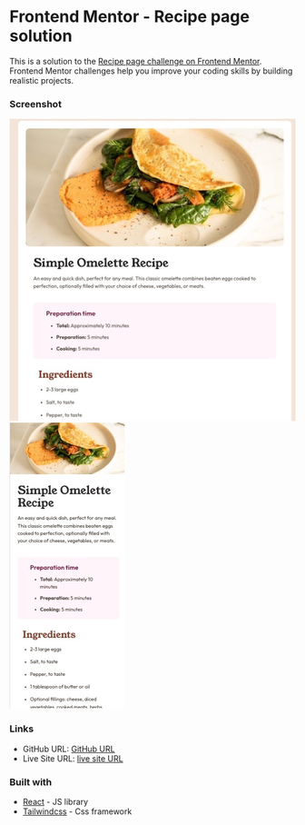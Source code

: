 # Frontend Mentor - Recipe page solution

This is a solution to the [Recipe page challenge on Frontend Mentor](https://www.frontendmentor.io/challenges/recipe-page-KiTsR8QQKm). Frontend Mentor challenges help you improve your coding skills by building realistic projects. 

### Screenshot

![recipe screenshoot](/public/recipe1.jpeg)
![recipe screenshoot](/public/recipe2.jpeg)

### Links

- GitHub URL: [GitHub URL](https://github.com/ShurGith/recipe)
- Live Site URL: [live site URL](https://recipefrontmentor.netlify.app/)

### Built with

- [React](https://reactjs.org/) - JS library
- [Tailwindcss](https://tailwindcss.com/) - Css framework
